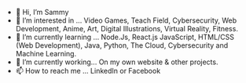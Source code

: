 - 👋 Hi, I’m Sammy
- 👀 I’m interested in ... Video Games, Teach Field, Cybersecurity, Web Development, Anime, Art, Digital Illustrations, Virtual Reality, Fitness.
- 🌱 I’m currently learning ... Node.Js, React.js JavaScript, HTML/CSS (Web Development), Java, Python, The Cloud, Cybersecurity and Machine Learning.
- 💞️ I’m currently working... On my own website & other projects.
- 📫 How to reach me ... LinkedIn or Facebook

<!---
SammyCode002/SammyCode002 is a ✨ special ✨ repository because its `README.md` (this file) appears on your GitHub profile.
You can click the Preview link to take a look at your changes.
--->
